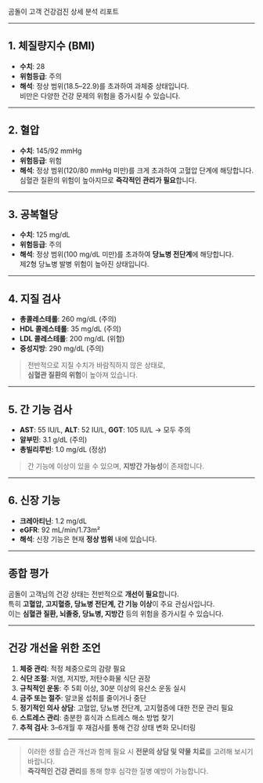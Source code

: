 곰돌이 고객 건강검진 상세 분석 리포트

---

## 1. 체질량지수 (BMI)

- **수치**: 28
- **위험등급**: 주의
- **해석**: 정상 범위(18.5–22.9)를 초과하여 과체중 상태입니다.  
  비만은 다양한 건강 문제의 위험을 증가시킬 수 있습니다.

---

## 2. 혈압

- **수치**: 145/92 mmHg
- **위험등급**: 위험
- **해석**: 정상 범위(120/80 mmHg 미만)를 크게 초과하여 고혈압 단계에 해당합니다.  
  심혈관 질환의 위험이 높아지므로 **즉각적인 관리가 필요**합니다.

---

## 3. 공복혈당

- **수치**: 125 mg/dL
- **위험등급**: 주의
- **해석**: 정상 범위(100 mg/dL 미만)를 초과하여 **당뇨병 전단계**에 해당합니다.  
  제2형 당뇨병 발병 위험이 높아진 상태입니다.

---

## 4. 지질 검사

- **총콜레스테롤**: 260 mg/dL (주의)
- **HDL 콜레스테롤**: 35 mg/dL (주의)
- **LDL 콜레스테롤**: 200 mg/dL (위험)
- **중성지방**: 290 mg/dL (주의)

> 전반적으로 지질 수치가 바람직하지 않은 상태로,  
> **심혈관 질환의 위험**이 높아져 있습니다.

---

## 5. 간 기능 검사

- **AST**: 55 IU/L, **ALT**: 52 IU/L, **GGT**: 105 IU/L → 모두 주의
- **알부민**: 3.1 g/dL (주의)
- **총빌리루빈**: 1.0 mg/dL (정상)

> 간 기능에 이상이 있을 수 있으며, **지방간 가능성**이 존재합니다.

---

## 6. 신장 기능

- **크레아티닌**: 1.2 mg/dL
- **eGFR**: 92 mL/min/1.73m²
- **해석**: 신장 기능은 현재 **정상 범위** 내에 있습니다.

---

## 종합 평가

곰돌이 고객님의 건강 상태는 전반적으로 **개선이 필요**합니다.  
특히 **고혈압, 고지혈증, 당뇨병 전단계, 간 기능 이상**이 주요 관심사입니다.  
이는 **심혈관 질환, 뇌졸중, 당뇨병, 지방간** 등의 위험을 증가시킬 수 있습니다.

---

## 건강 개선을 위한 조언

1. **체중 관리**: 적정 체중으로의 감량 필요
2. **식단 조절**: 저염, 저지방, 저탄수화물 식단 권장
3. **규칙적인 운동**: 주 5회 이상, 30분 이상의 유산소 운동 실시
4. **금주 또는 절주**: 알코올 섭취를 줄이거나 중단
5. **정기적인 의사 상담**: 고혈압, 당뇨병 전단계, 고지혈증에 대한 전문 관리 필요
6. **스트레스 관리**: 충분한 휴식과 스트레스 해소 방법 찾기
7. **추적 검사**: 3–6개월 후 재검사를 통해 건강 상태 변화 모니터링

---

> 이러한 생활 습관 개선과 함께 필요 시 **전문의 상담 및 약물 치료**를 고려해 보시기 바랍니다.  
> **즉각적인 건강 관리**를 통해 향후 심각한 질병 예방이 가능합니다.
